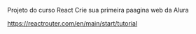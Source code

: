 Projeto do curso React Crie sua primeira paagina web da Alura

https://reactrouter.com/en/main/start/tutorial

